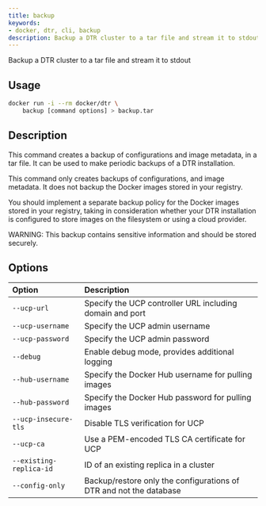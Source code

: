 ```yaml
---
title: backup
keywords:
- docker, dtr, cli, backup
description: Backup a DTR cluster to a tar file and stream it to stdout
---
```


Backup a DTR cluster to a tar file and stream it to stdout

## Usage

```bash
docker run -i --rm docker/dtr \
    backup [command options] > backup.tar
```

## Description


This command creates a backup of configurations and image metadata, in a tar
file. It can be used to make periodic backups of a DTR installation.

This command only creates backups of configurations, and image metadata.
It does not backup the Docker images stored in your registry.

You should implement a separate backup policy for the Docker images stored
in your registry, taking in consideration whether your DTR installation is
configured to store images on the filesystem or using a cloud provider.

WARNING: This backup contains sensitive information and should be
stored securely.


## Options

| Option                    | Description                |
|:--------------------------|:---------------------------|
|`--ucp-url`|Specify the UCP controller URL including domain and port|
|`--ucp-username`|Specify the UCP admin username|
|`--ucp-password`|Specify the UCP admin password|
|`--debug`|Enable debug mode, provides additional logging|
|`--hub-username`|Specify the Docker Hub username for pulling images|
|`--hub-password`|Specify the Docker Hub password for pulling images|
|`--ucp-insecure-tls`|Disable TLS verification for UCP|
|`--ucp-ca`|Use a PEM-encoded TLS CA certificate for UCP|
|`--existing-replica-id`|ID of an existing replica in a cluster|
|`--config-only`|Backup/restore only the configurations of DTR and not the database|


